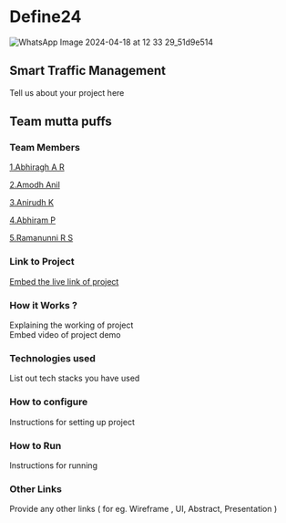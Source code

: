 # Define24

![WhatsApp Image 2024-04-18 at 12 33 29_51d9e514](https://github.com/Definehack/Define24/assets/79042374/4d6c229a-5048-4ac9-bba6-c0e835e22097)

## Smart Traffic Management
Tell us about your project here

## Team mutta puffs

### Team Members
[1.Abhiragh A R](https://github.com/n0nsense-404)

[2.Amodh Anil](https://github.com/AmodhAnil) 

[3.Anirudh K](https://github.com/Anirudh-Kuldeep)  

[4.Abhiram P](https://github.com/AbiAbiii)

[5.Ramanunni R S](https://github.com/igris39)

### Link to Project
[Embed the live link of project](live_link)

### How it Works ?
Explaining the working of project  
Embed video of project demo

### Technologies used
List out tech stacks you have used

### How to configure
Instructions for setting up project

### How to Run
Instructions for running

### Other Links
Provide any other links ( for eg. Wireframe , UI, Abstract, Presentation )
